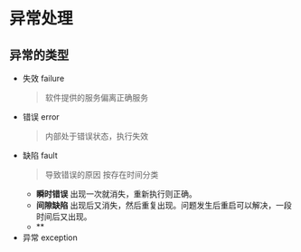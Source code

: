 # 异常处理

## 异常的类型
- 失效 failure
  > 软件提供的服务偏离正确服务
- 错误 error
  > 内部处于错误状态，执行失效
- 缺陷 fault
  > 导致错误的原因
  按存在时间分类
  - **瞬时错误** 出现一次就消失，重新执行则正确。
  - **间隙缺陷** 出现后又消失，然后重复出现。问题发生后重启可以解决，一段时间后又出现。
  - **
- 异常 exception
